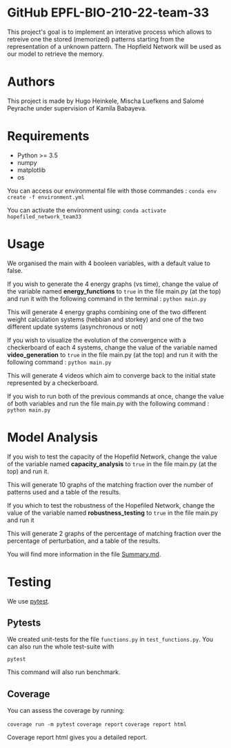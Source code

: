 # GitHub EPFL-BIO-210-22-team-33

This project's goal is to implement an interative process which allows to retreive one the stored (memorized) patterns starting from the representation of a unknown pattern. 
The Hopfield Network will be used as our model to retrieve the memory. 

# Authors
This project is made by Hugo Heinkele, Mischa Luefkens and Salomé Peyrache under supervision of Kamila Babayeva. 


# Requirements
- Python >= 3.5
- numpy
- matplotlib
- os

You can access our environmental file with those commandes : 
`conda env create -f environment.yml`

You can activate the environment using:
`conda activate hopefiled_network_team33`


# Usage
We organised the main with 4 booleen variables, with a default value to false. 

If you wish to generate the 4 energy graphs (vs time), change the value of the variable named **energy_functions** to `true` in the file main.py (at the top) and run it with the following command in the terminal :
`python main.py`

This will generate 4 energy graphs combining one of the two different weight calculation systems (hebbian and storkey) and one of the two different update systems (asynchronous or not)

If you wish to visualize the evolution of the convergence with a checkerboard of each 4 systems, change the value of the variable named **video_generation** to `true` in the file main.py (at the top) and run it with the following command :
`python main.py`

This will generate 4 videos which aim to converge back to the initial state represented by a checkerboard.

If you wish to run both of the previous commands at once, change the value of both variables and run the file main.py with the following command :
`python main.py`

# Model Analysis 

If you wish to test the capacity of the Hopefild Network, change the value of the variable named **capacity_analysis** to `true` in the file main.py (at the top) and run it. 

This will generate 10 graphs of the matching fraction over the number of patterns used and a table of the results. 

If you which to test the robustness of the Hopefiled Network, change the value of the variable named **robustness_testing** to `true` in the file main.py and run it

This will generate 2 graphs of the percentage of matching fraction over the percentage of perturbation, and a table of the results.  

You will find more information in the file [Summary.md](summary.md). 


# Testing

We use [pytest](https://docs.pytest.org/en/6.2.x/contents.html).


## Pytests

We created unit-tests for the file `functions.py` in `test_functions.py`. You can also run the whole test-suite with

```pytest```

This command will also run benchmark. 



## Coverage

You can assess the coverage by running:

`coverage run -m pytest`
`coverage report`
`coverage report html`

Coverage report html gives you a detailed report. 
